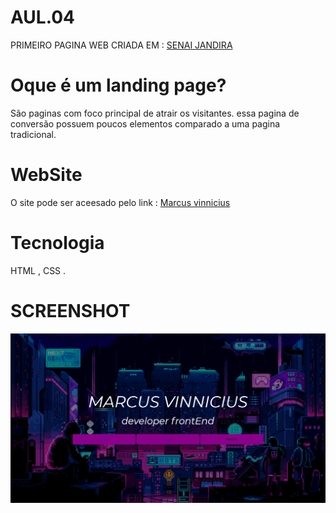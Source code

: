 # AUL.04
PRIMEIRO PAGINA WEB CRIADA EM : [SENAI JANDIRA](https://www.sp.senai.br/)



# Oque é um landing page?
São paginas com foco principal de atrair os visitantes. essa pagina de conversão possuem poucos elementos comparado a uma pagina tradicional.

# WebSite
O site pode ser aceesado pelo link : [Marcus vinnicius](https://omarcus212.github.io/AUL.04/)

# Tecnologia
HTML ,
CSS .

# SCREENSHOT
![](capt.png)























